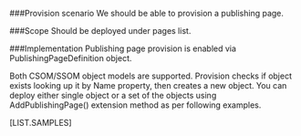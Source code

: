 <properties
	  pageTitle="PublishingPageDefinition"
    pageName="PublishingPageDefinition"
    parentPageId="3981"
/>

###Provision scenario
We should be able to provision a publishing page.

###Scope
Should be deployed under pages list.

###Implementation
Publishing page provision is enabled via PublishingPageDefinition object.

Both CSOM/SSOM object models are supported. 
Provision checks if object exists looking up it by Name property, then creates a new object. You can deploy either single object or a set of the objects using AddPublishingPage() extension method as per following examples.

[LIST.SAMPLES]